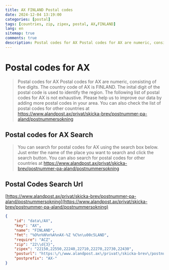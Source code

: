 ```yaml
---
title: AX FINLAND Postal codes 
date: 2024-12-04 13:19:00
categories: [postal]
tags: [countries, zip, zipex, postal, AX,FINLAND]
lang: en
sitemap: true
comments: true
description: Postal codes for AX Postal codes for AX are numeric, consisting of five digits. The country code of AX is FINLAND. The inital digit of the postal code is used to identify the region. The following list of postal codes for AX is not exhaustive. Please help us to improve our data by adding more postal codes in your area. You can also check the list of postal codes for other countries at https://www.alandpost.ax/privat/skicka-brev/postnummer-pa-aland/postnummersokning
---
```


# Postal codes for AX
> Postal codes for AX Postal codes for AX are numeric, consisting of five digits. The country code of AX is FINLAND. The inital digit of the postal code is used to identify the region. The following list of postal codes for AX is not exhaustive. Please help us to improve our data by adding more postal codes in your area. You can also check the list of postal codes for other countries at https://www.alandpost.ax/privat/skicka-brev/postnummer-pa-aland/postnummersokning

## Postal codes for AX Search 
> You can search for postal codes for AX using the search box below. Just enter the name of the place you want to search and click the search button. You can also search for postal codes for other countries at https://www.alandpost.ax/privat/skicka-brev/postnummer-pa-aland/postnummersokning

## Postal Codes Search Url

[https://www.alandpost.ax/privat/skicka-brev/postnummer-pa-aland/postnummersokning](https://www.alandpost.ax/privat/skicka-brev/postnummer-pa-aland/postnummersokning)
```json
{
    "id": "data\/AX",
    "key": "AX",
    "name": "FINLAND",
    "fmt": "%O%n%N%n%A%nAX-%Z %C%n\u00c5LAND",
    "require": "ACZ",
    "zip": "22\\d{3}",
    "zipex": "22150,22550,22240,22710,22270,22730,22430",
    "posturl": "https:\/\/www.alandpost.ax\/privat\/skicka-brev\/postnummer-pa-aland\/postnummersokning",
    "postprefix": "AX-"
}
```
